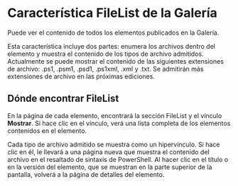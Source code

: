 # Característica FileList de la Galería

Puede ver el contenido de todos los elementos publicados en la Galería. 

Esta característica incluye dos partes: enumera los archivos dentro del elemento y muestra el contenido de los tipos de archivo admitidos. Actualmente se puede mostrar el contenido de las siguientes extensiones de archivo: .ps1, .psm1, .psd1, .ps1xml, .xml y .txt. Se admitirán más extensiones de archivo en las próximas ediciones. 

## Dónde encontrar FileList
En la página de cada elemento, encontrará la sección FileList y el vínculo **Mostrar**. Si hace clic en el vínculo, verá una lista completa de los elementos contenidos en el elemento.

Cada tipo de archivo admitido se muestra como un hipervínculo. Si hace clic en él, le llevará a una página nueva que muestra el contenido del archivo en el resaltado de sintaxis de PowerShell. Al hacer clic en el título o en la versión del elemento, que se muestran en la parte superior de la pantalla, volverá a la página de detalles del elemento.


<!--HONumber=Aug16_HO3-->


